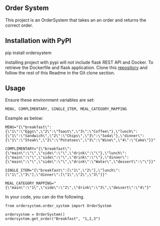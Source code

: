 ## Order System
This project is an OrderSystem that takes an an order and returns the correct order.

## Installation with PyPI
pip install ordersystem

Installing project with pypi will not include flask REST API and Docker. To retrieve the Dockerfile and flask application. Clone this [repository](https://github.com/SUzoegwu/OrderSystem) and follow the rest of this Readme in the Git clone section.

## Usage
Ensure these environment variables are set:

`MENU, COMPLIMENTARY, SINGLE_ITEM, MEAL_CATEGORY_MAPPING`

Example as below:

```
MENU="{\"breakfast\":{\"1\":\"Eggs\",\"2\":\"Toast\",\"3\":\"Coffee\"},\"lunch\":{\"1\":\"Sandwich\",\"2\":\"Chips\",\"3\":\"Soda\"},\"dinner\":{\"1\":\"Steak\",\"2\":\"Potatoes\",\"3\":\"Wine\",\"4\":\"Cake\"}}"

COMPLIMENTARY="{\"breakfast\":{\"main\":\"\",\"side\":\"\",\"drink\":\"\"},\"lunch\":{\"main\":\"\",\"side\":\"\",\"drink\":\"\"},\"dinner\":{\"main\":\"\",\"side\":\"\",\"drink\":\"Water\",\"dessert\":\"\"}}"

SINGLE_ITEM="{\"breakfast\":[\"1\",\"2\"],\"lunch\":[\"1\",\"3\"],\"dinner\":[\"1\",\"2\",\"3\"]}"

MEAL_CATEGORY_MAPPING="{\"main\":\"1\",\"side\":\"2\",\"drink\":\"3\",\"dessert\":\"4\"}"

```

In your code, you can do the following.

```
from ordersystem.order_system import OrderSystem

ordersystem = OrderSystem()
ordersystem.get_order("Breakfast", "1,2,3")

```